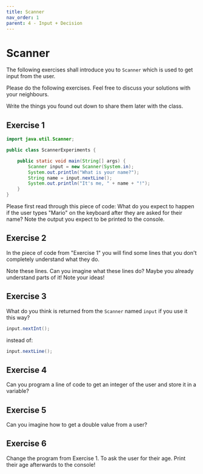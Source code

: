 ```yaml
---
title: Scanner
nav_order: 1
parent: 4 - Input + Decision
---
```


# Scanner

The following exercises shall introduce you to `Scanner` which is used to get input from the user.

Please do the following exercises. Feel free to discuss your solutions with your neighbours.

Write the things you found out down to share them later with the class.

## Exercise 1

```java
import java.util.Scanner;

public class ScannerExperiments {

    public static void main(String[] args) {
        Scanner input = new Scanner(System.in);    
        System.out.println("What is your name?");
        String name = input.nextLine();
        System.out.println("It's me, " + name + "!");
    }
}
```

Please first read through this piece of code: What do you expect to happen if the user types "Mario" on
the keyboard after they are asked for their name? Note the output you expect to be printed to the console.

## Exercise 2

In the piece of code from "Exercise 1" you will find some lines that you don't completely understand what they do.

Note these lines. Can you imagine what these lines do? Maybe you already understand parts of it!
Note your ideas!

## Exercise 3

What do you think is returned from the `Scanner` named `input` if you use it this way?

```java
input.nextInt();
```

instead of:

```java
input.nextLine(); 
```

## Exercise 4

Can you program a line of code to get an integer of the user and store it in a variable?

## Exercise 5

Can you imagine how to get a double value from a user?

## Exercise 6

Change the program from Exercise 1. To ask the user for their age. Print their age afterwards to the console!
